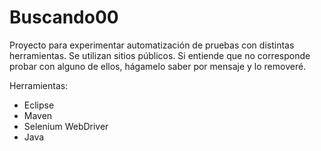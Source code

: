# Buscando00

Proyecto para experimentar automatización de pruebas con distintas herramientas. Se utilizan sitios públicos. Si entiende que no corresponde probar con alguno de ellos, hágamelo saber por mensaje y lo removeré.

Herramientas:
* Eclipse
* Maven
* Selenium WebDriver
* Java

